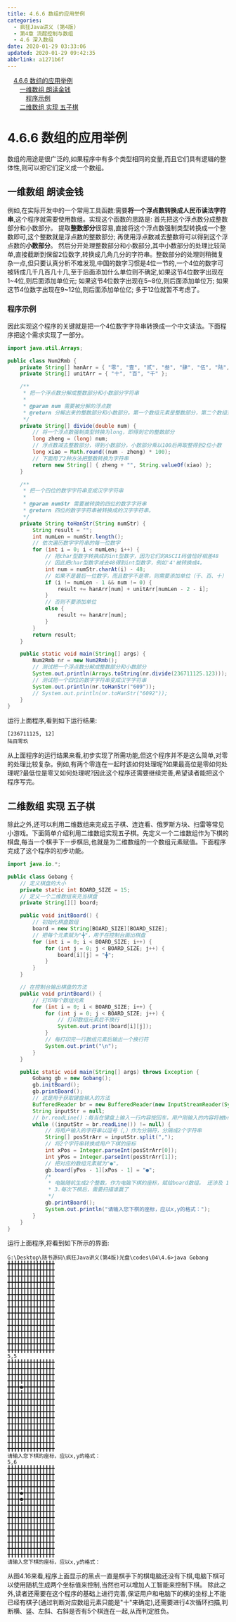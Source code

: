 ```yaml
---
title: 4.6.6 数组的应用举例
categories: 
  - 疯狂Java讲义 (第4版)
  - 第4章 流酲控制与数组
  - 4.6 深入数组
date: 2020-01-29 03:33:06
updated: 2020-01-29 09:42:35
abbrlink: a1271b6f
---
```

<div id='my_toc'><a href="/JavaReadingNotes/a1271b6f/#4-6-6-数组的应用举例" class="header_1">4.6.6 数组的应用举例</a><br><a href="/JavaReadingNotes/a1271b6f/#一维数组-朗读金钱" class="header_2">一维数组 朗读金钱</a><br><a href="/JavaReadingNotes/a1271b6f/#程序示例" class="header_3">程序示例</a><br><a href="/JavaReadingNotes/a1271b6f/#二维数组-实现-五子棋" class="header_2">二维数组 实现 五子棋</a><br></div>
<style>.header_1{margin-left: 1em;}.header_2{margin-left: 2em;}.header_3{margin-left: 3em;}.header_4{margin-left: 4em;}.header_5{margin-left: 5em;}.header_6{margin-left: 6em;}</style>
<!--more-->
<script>if (navigator.platform.search('arm')==-1){document.getElementById('my_toc').style.display = 'none';}var e,p = document.getElementsByTagName('p');while (p.length>0) {e = p[0];e.parentElement.removeChild(e);}</script>

<!--end-->
# 4.6.6 数组的应用举例
数组的用途是很广泛的,如果程序中有多个类型相同的变量,而且它们具有逻辑的整体性,则可以把它们定义成一个数组。
## 一维数组 朗读金钱
例如,在实际开发中的一个常用工具函数:需要**将一个浮点数转换成人民币读法字符串**,这个程序就需要使用数组。实现这个函数的思路是:
首先把这个浮点数分成整数部分和小数部分。
提取**整数部分**很容易,直接将这个浮点数强制类型转换成一个整数即可,这个整数就是浮点数的整数部分;
再使用浮点数减去整数将可以得到这个浮点数的**小数部分**。
然后分开处理整数部分和小数部分,其中小数部分的处理比较简单,直接截断到保留2位数字,转换成几角几分的字符串。整数部分的处理则稍微复杂一点,但只要认真分析不难发现,中国的数字习惯是4位一节的,一个4位的数字可被转成几千几百几十几,至于后面添加什么单位则不确定,如果这节4位数字出现在1~4位,则后面添加单位元;
如果这节4位数字出现在5~8位,则后面添加单位万;
如果这节4位数字出现在9~12位,则后面添加单位亿;
多于12位就暂不考虑了。
### 程序示例
因此实现这个程序的关键就是把一个4位数字字符串转换成一个中文读法。下面程序把这个需求实现了一部分。
```java
import java.util.Arrays;

public class Num2Rmb {
    private String[] hanArr = { "零", "壹", "贰", "叁", "肆", "伍", "陆", "柒", "捌", "玖" };
    private String[] unitArr = { "十", "百", "千" };

    /**
     * 把一个浮点数分解成整数部分和小数部分字符串
     * 
     * @param num 需要被分解的浮点数
     * @return 分解出来的整数部分和小数部分。第一个数组元素是整数部分，第二个数组元素是小数部分。
     */
    private String[] divide(double num) {
        // 将一个浮点数强制类型转换为long，即得到它的整数部分
        long zheng = (long) num;
        // 浮点数减去整数部分，得到小数部分，小数部分乘以100后再取整得到2位小数
        long xiao = Math.round((num - zheng) * 100);
        // 下面用了2种方法把整数转换为字符串
        return new String[] { zheng + "", String.valueOf(xiao) };
    }

    /**
     * 把一个四位的数字字符串变成汉字字符串
     * 
     * @param numStr 需要被转换的四位的数字字符串
     * @return 四位的数字字符串被转换成的汉字字符串。
     */
    private String toHanStr(String numStr) {
        String result = "";
        int numLen = numStr.length();
        // 依次遍历数字字符串的每一位数字
        for (int i = 0; i < numLen; i++) {
            // 把char型数字转换成的int型数字，因为它们的ASCII码值恰好相差48
            // 因此把char型数字减去48得到int型数字，例如'4'被转换成4。
            int num = numStr.charAt(i) - 48;
            // 如果不是最后一位数字，而且数字不是零，则需要添加单位（千、百、十）
            if (i != numLen - 1 && num != 0) {
                result += hanArr[num] + unitArr[numLen - 2 - i];
            }
            // 否则不要添加单位
            else {
                result += hanArr[num];
            }
        }
        return result;
    }

    public static void main(String[] args) {
        Num2Rmb nr = new Num2Rmb();
        // 测试把一个浮点数分解成整数部分和小数部分
        System.out.println(Arrays.toString(nr.divide(236711125.123)));
        // 测试把一个四位的数字字符串变成汉字字符串
        System.out.println(nr.toHanStr("609"));
        // System.out.println(nr.toHanStr("6092"));
    }
}
```
运行上面程序,看到如下运行结果:
```
[236711125, 12]
陆百零玖
```
从上面程序的运行结果来看,初步实现了所需功能,但这个程序并不是这么简单,对零的处理比较复杂。例如,有两个零连在一起时该如何处理呢?如果最高位是零如何处理呢?最低位是零又如何处理呢?因此这个程序还需要继续完善,希望读者能把这个程序写完。
## 二维数组 实现 五子棋
除此之外,还可以利用二维数组来完成五子棋、连连看、俄罗斯方块、扫雷等常见小游戏。下面简单介绍利用二维数组实现五子棋。先定义一个二维数组作为下棋的棋盘,每当一个棋手下一步棋后,也就是为二维数组的一个数组元素赋值。下面程序完成了这个程序的初步功能。
```java
import java.io.*;

public class Gobang {
    // 定义棋盘的大小
    private static int BOARD_SIZE = 15;
    // 定义一个二维数组来充当棋盘
    private String[][] board;

    public void initBoard() {
        // 初始化棋盘数组
        board = new String[BOARD_SIZE][BOARD_SIZE];
        // 把每个元素赋为"╋"，用于在控制台画出棋盘
        for (int i = 0; i < BOARD_SIZE; i++) {
            for (int j = 0; j < BOARD_SIZE; j++) {
                board[i][j] = "╋";
            }
        }
    }

    // 在控制台输出棋盘的方法
    public void printBoard() {
        // 打印每个数组元素
        for (int i = 0; i < BOARD_SIZE; i++) {
            for (int j = 0; j < BOARD_SIZE; j++) {
                // 打印数组元素后不换行
                System.out.print(board[i][j]);
            }
            // 每打印完一行数组元素后输出一个换行符
            System.out.print("\n");
        }
    }

    public static void main(String[] args) throws Exception {
        Gobang gb = new Gobang();
        gb.initBoard();
        gb.printBoard();
        // 这是用于获取键盘输入的方法
        BufferedReader br = new BufferedReader(new InputStreamReader(System.in));
        String inputStr = null;
        // br.readLine()：每当在键盘上输入一行内容按回车，用户刚输入的内容将被br读取到。
        while ((inputStr = br.readLine()) != null) {
            // 将用户输入的字符串以逗号（,）作为分隔符，分隔成2个字符串
            String[] posStrArr = inputStr.split(",");
            // 将2个字符串转换成用户下棋的座标
            int xPos = Integer.parseInt(posStrArr[0]);
            int yPos = Integer.parseInt(posStrArr[1]);
            // 把对应的数组元素赋为"●"。
            gb.board[yPos - 1][xPos - 1] = "●";
            /*
             * 电脑随机生成2个整数，作为电脑下棋的座标，赋给board数组。 还涉及 1.座标的有效性，只能是数字，不能超出棋盘范围 2.如果下的棋的点，不能重复下棋。
             * 3.每次下棋后，需要扫描谁赢了
             */
            gb.printBoard();
            System.out.println("请输入您下棋的座标，应以x,y的格式：");
        }
    }
}
```
运行上面程序,将看到如下所示的界面:
```
G:\Desktop\随书源码\疯狂Java讲义(第4版)光盘\codes\04\4.6>java Gobang
╋╋╋╋╋╋╋╋╋╋╋╋╋╋╋
╋╋╋╋╋╋╋╋╋╋╋╋╋╋╋
╋╋╋╋╋╋╋╋╋╋╋╋╋╋╋
╋╋╋╋╋╋╋╋╋╋╋╋╋╋╋
╋╋╋╋╋╋╋╋╋╋╋╋╋╋╋
╋╋╋╋╋╋╋╋╋╋╋╋╋╋╋
╋╋╋╋╋╋╋╋╋╋╋╋╋╋╋
╋╋╋╋╋╋╋╋╋╋╋╋╋╋╋
╋╋╋╋╋╋╋╋╋╋╋╋╋╋╋
╋╋╋╋╋╋╋╋╋╋╋╋╋╋╋
╋╋╋╋╋╋╋╋╋╋╋╋╋╋╋
╋╋╋╋╋╋╋╋╋╋╋╋╋╋╋
╋╋╋╋╋╋╋╋╋╋╋╋╋╋╋
╋╋╋╋╋╋╋╋╋╋╋╋╋╋╋
╋╋╋╋╋╋╋╋╋╋╋╋╋╋╋
5,5
╋╋╋╋╋╋╋╋╋╋╋╋╋╋╋
╋╋╋╋╋╋╋╋╋╋╋╋╋╋╋
╋╋╋╋╋╋╋╋╋╋╋╋╋╋╋
╋╋╋╋╋╋╋╋╋╋╋╋╋╋╋
╋╋╋╋●╋╋╋╋╋╋╋╋╋╋
╋╋╋╋╋╋╋╋╋╋╋╋╋╋╋
╋╋╋╋╋╋╋╋╋╋╋╋╋╋╋
╋╋╋╋╋╋╋╋╋╋╋╋╋╋╋
╋╋╋╋╋╋╋╋╋╋╋╋╋╋╋
╋╋╋╋╋╋╋╋╋╋╋╋╋╋╋
╋╋╋╋╋╋╋╋╋╋╋╋╋╋╋
╋╋╋╋╋╋╋╋╋╋╋╋╋╋╋
╋╋╋╋╋╋╋╋╋╋╋╋╋╋╋
╋╋╋╋╋╋╋╋╋╋╋╋╋╋╋
╋╋╋╋╋╋╋╋╋╋╋╋╋╋╋
请输入您下棋的座标，应以x,y的格式：
5,6
╋╋╋╋╋╋╋╋╋╋╋╋╋╋╋
╋╋╋╋╋╋╋╋╋╋╋╋╋╋╋
╋╋╋╋╋╋╋╋╋╋╋╋╋╋╋
╋╋╋╋╋╋╋╋╋╋╋╋╋╋╋
╋╋╋╋●╋╋╋╋╋╋╋╋╋╋
╋╋╋╋●╋╋╋╋╋╋╋╋╋╋
╋╋╋╋╋╋╋╋╋╋╋╋╋╋╋
╋╋╋╋╋╋╋╋╋╋╋╋╋╋╋
╋╋╋╋╋╋╋╋╋╋╋╋╋╋╋
╋╋╋╋╋╋╋╋╋╋╋╋╋╋╋
╋╋╋╋╋╋╋╋╋╋╋╋╋╋╋
╋╋╋╋╋╋╋╋╋╋╋╋╋╋╋
╋╋╋╋╋╋╋╋╋╋╋╋╋╋╋
╋╋╋╋╋╋╋╋╋╋╋╋╋╋╋
╋╋╋╋╋╋╋╋╋╋╋╋╋╋╋
请输入您下棋的座标，应以x,y的格式：
```
从图4.16来看,程序上面显示的黑点一直是棋手下的棋电脑还没有下棋,电脑下棋可以使用随机生成两个坐标值来控制,当然也可以增加人工智能来控制下棋。
除此之外,读者还需要在这个程序的基础上进行完善,保证用户和电脑下的棋的坐标上不能已经有棋子(通过判断对应数组元素只能是"十"来确定),还需要进行4次循环扫描,判断横、竖、左斜、右斜是否有5个棋连在一起,从而判定胜负。
